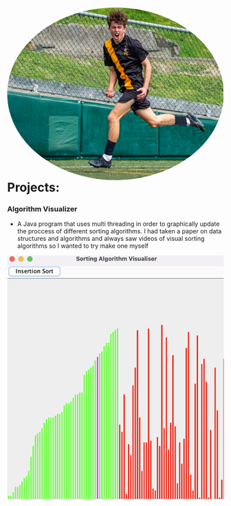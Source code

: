 <img src="goal.png"
     alt="Markdown Monster icon"
     style="float: left; margin-right: 10px; border-radius: 50%;" />

# Projects:

### Algorithm Visualizer
- A Java program that uses multi threading in order to graphically update the proccess of different sorting algorithms. I had taken a paper on data structures and algorithms and always saw videos of visual sorting algorithms so I wanted to try make one myself

<img src="Screen Shot 2023-07-27 at 4.05.58 PM.png"
     alt="Markdown Monster icon"
     style="float: left; margin-right: 10px; ;" />